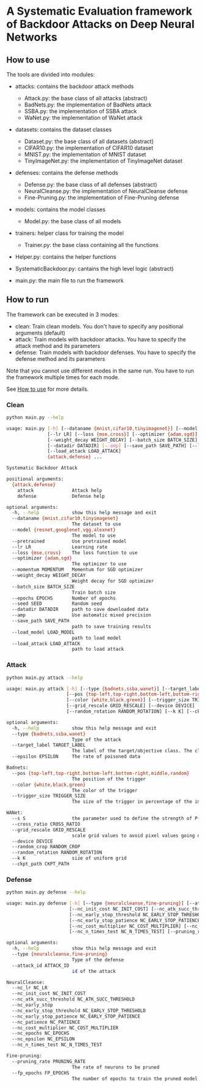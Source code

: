# A Systematic Evaluation framework of Backdoor Attacks on Deep Neural Networks

## How to use
The tools are divided into modules:

- attacks: contains the backdoor attack methods
  - Attack.py: the base class of all attacks (abstract)
  - BadNets.py: the implementation of BadNets attack
  - SSBA.py: the implementation of SSBA attack
  - WaNet.py: the implementation of WaNet attack

- datasets: contains the dataset classes
  - Dataset.py: the base class of all datasets (abstract)
  - CIFAR10.py: the implementation of CIFAR10 dataset
  - MNIST.py: the implementation of MNIST dataset
  - TinyImageNet.py: the implementation of TinyImageNet dataset

- defenses: contains the defense methods
   - Defense.py: the base class of all defenses (abstract)
   - NeuralCleanse.py: the implementation of NeuralCleanse defense
   - Fine-Pruning.py: the implementation of Fine-Pruning defense

- models: contains the model classes
  - Model.py: the base class of all models

- trainers: helper class for training the model
  - Trainer.py: the base class containing all the functions

- Helper.py: contains the helper functions
- SystematicBackdoor.py: cantains the high level logic (abstract)
- main.py: the main file to run the framework


## How to run
The framework can be executed in 3 modes:
  - clean: Train clean models. You don't have to specify any positional arguments (default)
  - attack: Train models with backdoor attacks. You have to specify the attack method and its parameters
  - defense: Train models with backdoor defenses. You have to specify the defense method and its parameters

Note that you cannot use different modes in the same run. You have to run the framework multiple times for each mode.

See [How to use](./how_to.md) for more details.

### Clean

```bash
python main.py --help

usage: main.py [-h] [--dataname {mnist,cifar10,tinyimagenet}] [--model {resnet,googlenet,vgg,alexnet}] [--pretrained]
               [--lr LR] [--loss {mse,cross}] [--optimizer {adam,sgd}] [--momentum MOMENTUM]
               [--weight_decay WEIGHT_DECAY] [--batch_size BATCH_SIZE] [--epochs EPOCHS] [--seed SEED]
               [--datadir DATADIR] [--amp] [--save_path SAVE_PATH] [--load_model LOAD_MODEL]
               [--load_attack LOAD_ATTACK]
               {attack,defense} ...

Systematic Backdoor Attack

positional arguments:
  {attack,defense}
    attack              Attack help
    defense             Defense help

optional arguments:
  -h, --help            show this help message and exit
  --dataname {mnist,cifar10,tinyimagenet}
                        The dataset to use
  --model {resnet,googlenet,vgg,alexnet}
                        The model to use
  --pretrained          Use pretrained model
  --lr LR               Learning rate
  --loss {mse,cross}    The loss function to use
  --optimizer {adam,sgd}
                        The optimizer to use
  --momentum MOMENTUM   Momentum for SGD optimizer
  --weight_decay WEIGHT_DECAY
                        Weight decay for SGD optimizer
  --batch_size BATCH_SIZE
                        Train batch size
  --epochs EPOCHS       Number of epochs
  --seed SEED           Random seed
  --datadir DATADIR     path to save downloaded data
  --amp                 Use automatic mixed precision
  --save_path SAVE_PATH
                        path to save training results
  --load_model LOAD_MODEL
                        path to load model
  --load_attack LOAD_ATTACK
                        path to load attack
```

### Attack

```bash
python main.py attack --help

usage: main.py attack [-h] [--type {badnets,ssba,wanet}] [--target_label TARGET_LABEL] [--epsilon EPSILON]
                      [--pos {top-left,top-right,bottom-left,bottom-right,middle,random}]
                      [--color {white,black,green}] [--trigger_size TRIGGER_SIZE] [--s S] [--cross_ratio CROSS_RATIO]
                      [--grid_rescale GRID_RESCALE] [--device DEVICE] [--random_crop RANDOM_CROP]
                      [--random_rotation RANDOM_ROTATION] [--k K] [--ckpt_path CKPT_PATH]

optional arguments:
  -h, --help            show this help message and exit
  --type {badnets,ssba,wanet}
                        Type of the attack
  --target_label TARGET_LABEL
                        The label of the target/objective class. The class to be changed to.
  --epsilon EPSILON     The rate of poisoned data

Badnets:
  --pos {top-left,top-right,bottom-left,bottom-right,middle,random}
                        The position of the trigger
  --color {white,black,green}
                        The color of the trigger
  --trigger_size TRIGGER_SIZE
                        The size of the trigger in percentage of the image size

WANet:
  --s S                 the parameter used to define the strength of P(backward warping field)
  --cross_ratio CROSS_RATIO
  --grid_rescale GRID_RESCALE
                        scale grid values to avoid pixel values going out of [-1, 1]. For example, grid-rescale = 0.98
  --device DEVICE
  --random_crop RANDOM_CROP
  --random_rotation RANDOM_ROTATION
  --k K                 size of uniform grid
  --ckpt_path CKPT_PATH
```

### Defense

```bash
python main.py defense --help

usage: main.py defense [-h] [--type {neuralcleanse,fine-pruning}] [--attack_id ATTACK_ID] [--nc_lr NC_LR]
                       [--nc_init_cost NC_INIT_COST] [--nc_atk_succ_threshold NC_ATK_SUCC_THRESHOLD] [--nc_early_stop]
                       [--nc_early_stop_threshold NC_EARLY_STOP_THRESHOLD]
                       [--nc_early_stop_patience NC_EARLY_STOP_PATIENCE] [--nc_patience NC_PATIENCE]
                       [--nc_cost_multiplier NC_COST_MULTIPLIER] [--nc_epochs NC_EPOCHS] [--nc_epsilon NC_EPSILON]
                       [--nc_n_times_test NC_N_TIMES_TEST] [--pruning_rate PRUNING_RATE] [--fp_epochs FP_EPOCHS]

optional arguments:
  -h, --help            show this help message and exit
  --type {neuralcleanse,fine-pruning}
                        Type of the defense
  --attack_id ATTACK_ID
                        id of the attack

NeuralCleanse:
  --nc_lr NC_LR
  --nc_init_cost NC_INIT_COST
  --nc_atk_succ_threshold NC_ATK_SUCC_THRESHOLD
  --nc_early_stop
  --nc_early_stop_threshold NC_EARLY_STOP_THRESHOLD
  --nc_early_stop_patience NC_EARLY_STOP_PATIENCE
  --nc_patience NC_PATIENCE
  --nc_cost_multiplier NC_COST_MULTIPLIER
  --nc_epochs NC_EPOCHS
  --nc_epsilon NC_EPSILON
  --nc_n_times_test NC_N_TIMES_TEST

Fine-pruning:
  --pruning_rate PRUNING_RATE
                        The rate of neurons to be pruned
  --fp_epochs FP_EPOCHS
                        The number of epochs to train the pruned model
```
